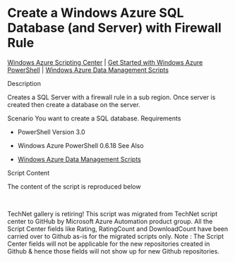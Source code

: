 ﻿Create a Windows Azure SQL Database (and Server) with Firewall Rule
===================================================================

            

[Windows Azure Scripting Center](http://www.windowsazure.com/en-us/documentation/scripts) |
[Get Started with Windows Azure PowerShell](http://go.microsoft.com/fwlink/?linkid=320929&clcid=0x409) |
[Windows Azure Data Management Scripts](http://www.windowsazure.com/en-us/documentation/scripts/index/?solution=data-management&service=all)

Description

Creates a SQL Server with a firewall rule in a sub region. Once server is created then create a database on the server.

Scenario
You want to create a SQL database.
Requirements

  *  PowerShell Version 3.0 
  *  Windows Azure PowerShell 0.6.18 
See Also

  *  [Windows Azure Data Management Scripts](http://www.windowsazure.com/en-us/documentation/scripts/index/?solution=data-management&service=all)

Script Content

The content of the script is reproduced below

 

        
    
TechNet gallery is retiring! This script was migrated from TechNet script center to GitHub by Microsoft Azure Automation product group. All the Script Center fields like Rating, RatingCount and DownloadCount have been carried over to Github as-is for the migrated scripts only. Note : The Script Center fields will not be applicable for the new repositories created in Github & hence those fields will not show up for new Github repositories.
